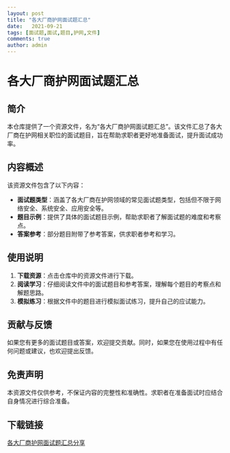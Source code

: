 ```yaml
---
layout: post
title: "各大厂商护网面试题汇总"
date:   2021-09-21
tags: [面试题,面试,题目,护网,文件]
comments: true
author: admin
---
```

# 各大厂商护网面试题汇总

## 简介

本仓库提供了一个资源文件，名为“各大厂商护网面试题汇总”。该文件汇总了各大厂商在护网相关职位的面试题目，旨在帮助求职者更好地准备面试，提升面试成功率。

## 内容概述

该资源文件包含了以下内容：

- **面试题类型**：涵盖了各大厂商在护网领域的常见面试题类型，包括但不限于网络安全、系统安全、应用安全等。
- **题目示例**：提供了具体的面试题目示例，帮助求职者了解面试题的难度和考察点。
- **答案参考**：部分题目附带了参考答案，供求职者参考和学习。

## 使用说明

1. **下载资源**：点击仓库中的资源文件进行下载。
2. **阅读学习**：仔细阅读文件中的面试题目和参考答案，理解每个题目的考察点和解题思路。
3. **模拟练习**：根据文件中的题目进行模拟面试练习，提升自己的应试能力。

## 贡献与反馈

如果您有更多的面试题目或答案，欢迎提交贡献。同时，如果您在使用过程中有任何问题或建议，也欢迎提出反馈。

## 免责声明

本资源文件仅供参考，不保证内容的完整性和准确性。求职者在准备面试时应结合自身情况进行综合准备。

## 下载链接

[各大厂商护网面试题汇总分享](https://pan.quark.cn/s/a0684759fa3a)